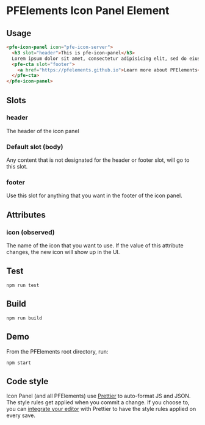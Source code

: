 # PFElements Icon Panel Element

## Usage

```html
<pfe-icon-panel icon="pfe-icon-server">
  <h3 slot="header">This is pfe-icon-panel</h3>
  Lorem ipsum dolor sit amet, consectetur adipisicing elit, sed do eiusmod tempor incididunt ut labore et dolore magna aliqua.
  <pfe-cta slot="footer">
    <a href="https://pfelements.github.io">Learn more about PFElements</a>
  </pfe-cta>
</pfe-icon-panel>
```

## Slots

### header
The header of the icon panel

### Default slot (body)
Any content that is not designated for the header or footer slot, will go to this slot.

### footer
Use this slot for anything that you want in the footer of the icon panel.

## Attributes

### icon (observed)

The name of the icon that you want to use. If the value of this attribute changes, the new icon will show up in the UI.

## Test

    npm run test

## Build

    npm run build

## Demo

From the PFElements root directory, run:

    npm start

## Code style

Icon Panel (and all PFElements) use [Prettier][prettier] to auto-format JS and JSON. The style rules get applied when you commit a change. If you choose to, you can [integrate your editor][prettier-ed] with Prettier to have the style rules applied on every save.

[prettier]: https://github.com/prettier/prettier/
[prettier-ed]: https://prettier.io/docs/en/editors.html
[web-component-tester]: https://github.com/Polymer/web-component-tester
